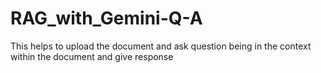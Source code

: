 # RAG_with_Gemini-Q-A
This helps to upload the document and ask question being in the context within the document and give response 
